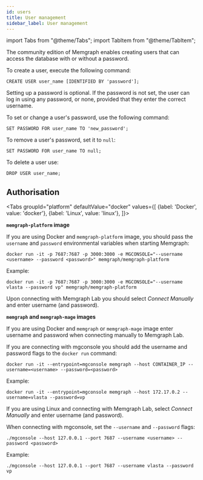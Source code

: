 ```yaml
---
id: users
title: User management
sidebar_label: User management
---
```


import Tabs from "@theme/Tabs"; 
import TabItem from "@theme/TabItem";

The community edition of Memgraph enables creating users that can access the
database with or without a password.

To create a user, execute the following command:

```cypher
CREATE USER user_name [IDENTIFIED BY 'password'];
```

Setting up a password is optional. If the password is not set, the user can
log in using any password, or none, provided that they enter the correct
username.

To set or change a user's password, use the following command:

```cypher
SET PASSWORD FOR user_name TO 'new_password';
```

To remove a user's password, set it to `null`:

```cypher
SET PASSWORD FOR user_name TO null;
```

To delete a user use:

```cypher
DROP USER user_name;
```

## Authorisation 

<Tabs
  groupId="platform"
  defaultValue="docker"
  values={[
    {label: 'Docker', value: 'docker'},
    {label: 'Linux', value: 'linux'},
  ]}>
    <TabItem value="docker">

**`memgraph-platform` image**

If you are using Docker and `memgraph-platform` image, you should pass the
`username` and `password` environmental variables when starting Memgraph:

```terminal
docker run -it -p 7687:7687 -p 3000:3000 -e MGCONSOLE="--username <username> --password <password>" memgraph/memgraph-platform
```

Example:

```terminal
docker run -it -p 7687:7687 -p 3000:3000 -e MGCONSOLE="--username vlasta --password vp" memgraph/memgraph-platform
```

Upon connecting with Memgraph Lab you should select *Connect Manually* and enter
username (and password).

**`memgraph` and `memgraph-mage` images**

If you are using Docker and `memgraph` or `memgraph-mage` image enter username
and password when connecting manually to Memgraph Lab. 

If you are connecting with mgconsole you should add the username and password
flags to the `docker run` command: 

```terminal
docker run -it --entrypoint=mgconsole memgraph --host CONTAINER_IP --username=<username> --password=<password>
```

Example:

```terminal
docker run -it --entrypoint=mgconsole memgraph --host 172.17.0.2 --username=vlasta --password=vp
```

   </TabItem>
   <TabItem value="linux">

If you are using Linux and connecting with Memgraph Lab, select *Connect
Manually* and enter username (and password). 

When connecting with mgconsole, set
the `--username` and `--password` flags:

```terminal
./mgconsole --host 127.0.0.1 --port 7687 --username <username> --password <password>
```

Example:

```terminal
./mgconsole --host 127.0.0.1 --port 7687 --username vlasta --password vp
```
   
   </TabItem>
   </Tabs>


